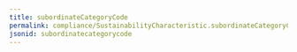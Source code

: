 ```yaml
---
title: subordinateCategoryCode
permalink: compliance/SustainabilityCharacteristic.subordinateCategoryCode.html
jsonid: subordinatecategorycode
---
```

